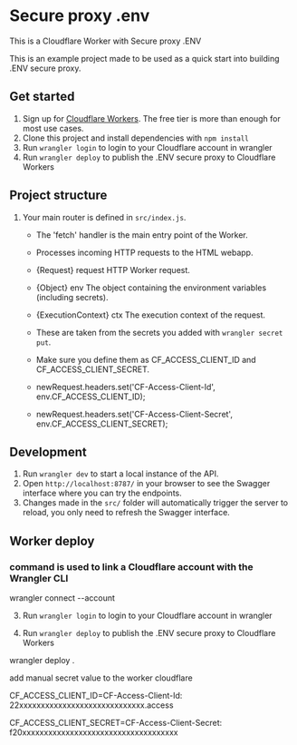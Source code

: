 # Secure proxy .env

This is a Cloudflare Worker with Secure proxy .ENV

This is an example project made to be used as a quick start into building .ENV 
secure proxy.


## Get started

1. Sign up for [Cloudflare Workers](https://workers.dev). The free tier is more than enough for most use cases.
2. Clone this project and install dependencies with `npm install`
3. Run `wrangler login` to login to your Cloudflare account in wrangler
4. Run `wrangler deploy` to publish the .ENV secure proxy to Cloudflare Workers

## Project structure

1. Your main router is defined in `src/index.js`.

   * The 'fetch' handler is the main entry point of the Worker.
   * Processes incoming HTTP requests to the HTML webapp.

   *   {Request} request HTTP Worker request.
   *   {Object} env The object containing the environment variables (including secrets).
   *   {ExecutionContext} ctx The execution context of the request.

   * These are taken from the secrets you added with `wrangler secret put`.
   * Make sure you define them as CF_ACCESS_CLIENT_ID and CF_ACCESS_CLIENT_SECRET.
   * newRequest.headers.set('CF-Access-Client-Id', env.CF_ACCESS_CLIENT_ID);
   * newRequest.headers.set('CF-Access-Client-Secret', env.CF_ACCESS_CLIENT_SECRET);


## Development

1. Run `wrangler dev` to start a local instance of the API.
2. Open `http://localhost:8787/` in your browser to see the Swagger interface where you can try the endpoints.
3. Changes made in the `src/` folder will automatically trigger the server to reload, you only need to refresh the Swagger interface.


## Worker deploy

### command is used to link a Cloudflare account with the Wrangler CLI

wrangler connect --account 

3. Run `wrangler login` to login to your Cloudflare account in wrangler
 
4. Run `wrangler deploy` to publish the .ENV secure proxy to Cloudflare Workers
   
wrangler deploy .


add manual secret value to the worker cloudflare

CF_ACCESS_CLIENT_ID=CF-Access-Client-Id: 22xxxxxxxxxxxxxxxxxxxxxxxxxxxxx.access

CF_ACCESS_CLIENT_SECRET=CF-Access-Client-Secret: f20xxxxxxxxxxxxxxxxxxxxxxxxxxxxxxxxxxxx







